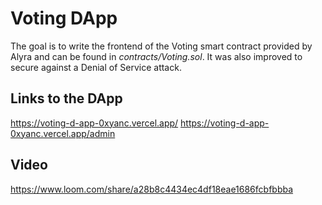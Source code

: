 # Voting DApp

The goal is to write the frontend of the Voting smart contract provided by Alyra and can be found in _contracts/Voting.sol_.
It was also improved to secure against a Denial of Service attack.

## Links to the DApp

https://voting-d-app-0xyanc.vercel.app/
https://voting-d-app-0xyanc.vercel.app/admin

## Video

https://www.loom.com/share/a28b8c4434ec4df18eae1686fcbfbbba
